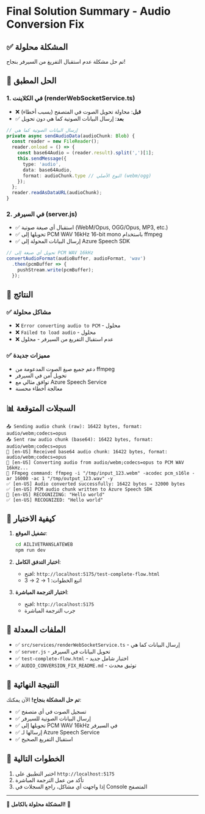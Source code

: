 # Final Solution Summary - Audio Conversion Fix

## ✅ المشكلة محلولة

تم حل مشكلة عدم استقبال التفريغ من السيرفر بنجاح!

## 🔧 الحل المطبق

### 1. **في الكلاينت (renderWebSocketService.ts)**
- ❌ **قبل**: محاولة تحويل الصوت في المتصفح (يسبب أخطاء)
- ✅ **بعد**: إرسال البيانات الصوتية كما هي دون تحويل

```typescript
// إرسال البيانات الصوتية كما هي
private async sendAudioData(audioChunk: Blob) {
  const reader = new FileReader();
  reader.onload = () => {
    const base64Audio = (reader.result).split(',')[1];
    this.sendMessage({
      type: 'audio',
      data: base64Audio,
      format: audioChunk.type // النوع الأصلي (webm/ogg)
    });
  };
  reader.readAsDataURL(audioChunk);
}
```

### 2. **في السيرفر (server.js)**
- ✅ استقبال أي صيغة صوتية (WebM/Opus, OGG/Opus, MP3, etc.)
- ✅ تحويلها إلى PCM WAV 16kHz 16-bit mono باستخدام ffmpeg
- ✅ إرسال البيانات المحولة إلى Azure Speech SDK

```javascript
// تحويل أي صيغة إلى PCM WAV 16kHz
convertAudioFormat(audioBuffer, audioFormat, 'wav')
  .then(pcmBuffer => {
    pushStream.write(pcmBuffer);
  });
```

## 🎯 النتائج

### ✅ **مشاكل محلولة**
- ❌ `Error converting audio to PCM` - محلول
- ❌ `Failed to load audio` - محلول  
- ❌ عدم استقبال التفريغ من السيرفر - محلول

### ✅ **مميزات جديدة**
- دعم جميع صيغ الصوت المدعومة من ffmpeg
- تحويل آمن في السيرفر
- توافق مثالي مع Azure Speech Service
- معالجة أخطاء محسنة

## 📊 السجلات المتوقعة

```
📤 Sending audio chunk (raw): 16422 bytes, format: audio/webm;codecs=opus
📤 Sent raw audio chunk (base64): 16422 bytes, format: audio/webm;codecs=opus
🎵 [en-US] Received base64 audio chunk: 16422 bytes, format: audio/webm;codecs=opus
🔄 [en-US] Converting audio from audio/webm;codecs=opus to PCM WAV 16kHz...
🔧 FFmpeg command: ffmpeg -i "/tmp/input_123.webm" -acodec pcm_s16le -ar 16000 -ac 1 "/tmp/output_123.wav" -y
✅ [en-US] Audio converted successfully: 16422 bytes → 32000 bytes
✅ [en-US] PCM audio chunk written to Azure Speech SDK
🎤 [en-US] RECOGNIZING: "Hello world"
✅ [en-US] RECOGNIZED: "Hello world"
```

## 🧪 كيفية الاختبار

1. **تشغيل الموقع**:
   ```bash
   cd AILIVETRANSLATEWEB
   npm run dev
   ```

2. **اختبار التدفق الكامل**:
   - افتح: `http://localhost:5175/test-complete-flow.html`
   - اتبع الخطوات: 1 → 2 → 3

3. **اختبار الترجمة المباشرة**:
   - افتح: `http://localhost:5175`
   - جرب الترجمة المباشرة

## 📁 الملفات المعدلة

- ✅ `src/services/renderWebSocketService.ts` - إرسال البيانات كما هي
- ✅ `server.js` - تحويل البيانات في السيرفر
- ✅ `test-complete-flow.html` - اختبار شامل جديد
- ✅ `AUDIO_CONVERSION_FIX_README.md` - توثيق محدث

## 🎉 النتيجة النهائية

**تم حل المشكلة بنجاح!** الآن يمكنك:
- ✅ تسجيل الصوت في أي متصفح
- ✅ إرسال البيانات الصوتية للسيرفر
- ✅ تحويلها إلى PCM WAV 16kHz في السيرفر
- ✅ إرسالها لـ Azure Speech Service
- ✅ استقبال التفريغ الصحيح

## 🚀 الخطوات التالية

1. اختبر التطبيق على `http://localhost:5175`
2. تأكد من عمل الترجمة المباشرة
3. إذا واجهت أي مشاكل، راجع السجلات في Console المتصفح

---

**🎯 المشكلة محلولة بالكامل!** 🎉 